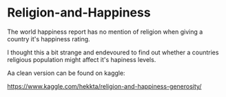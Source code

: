# Religion-and-Happiness

The world happiness report has no mention of religion when giving a country it's happiness rating.

I thought this a bit strange and endevoured to find out whether a countries religious population might affect it's hapiness levels.

Aa clean version can be found on kaggle:

https://www.kaggle.com/hekkta/religion-and-happiness-generosity/
